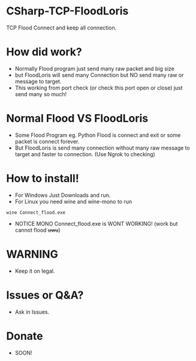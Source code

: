 # CSharp-TCP-FloodLoris
TCP Flood Connect and keep all connection.
# How did work?
* Normally Flood program just send many raw packet and big size 
* but FloodLoris will send many Connection but NO send many raw or message to target.
* This working from port check (or check this port open or close) just send many so much!
# Normal Flood VS FloodLoris
* Some Flood Program eg. Python Flood is connect and exit or some packet is connect forever.
* But FloodLoris is send many connection without many raw message to target and faster to connection.
(Use Ngrok to checking)
# How to install!
* For Windows Just Downloads and run.
* For Linux you need wine and wine-mono to run
```
wine Connect_flood.exe
```
* NOTICE MONO Connect_flood.exe is WONT WORKING! (work but cannot flood ~~uwu~~)
# WARNING
* Keep it on legal.
# Issues or Q&A?
* Ask in Issues.
# Donate
* SOON!
